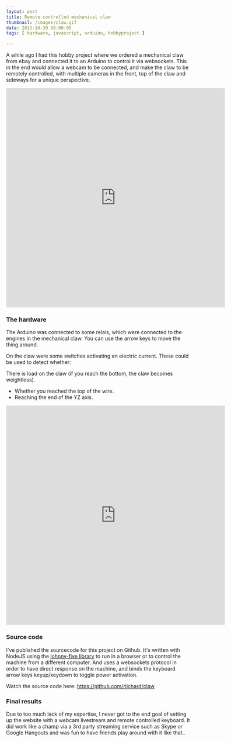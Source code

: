 ```yaml
---
layout: post
title: Remote controlled mechanical claw
thumbnail: /images/claw.gif
date: 2015-10-30 08:00:00 
tags: [ hardware, javascript, arduino, hobbyproject ]

---
```

    
A while ago I had this hobby project where we ordered a mechanical claw from ebay and
connected it to an Arduino to control it via websockets. 
This in the end would allow a webcam to be connected, and make the claw to be
remotely controlled, with multiple cameras in the front, top of the claw and
sideways for a unique perspective.

<center>
<iframe src="https://vine.co/v/hlIMBpIzHKr/embed/postcard" width="600"
height="600" frameborder="0"></iframe><script
src="https://platform.vine.co/static/scripts/embed.js"></script>
</center>

### The hardware 

The Arduino was connected to some relais, which were connected to the engines
in the mechanical claw. You can use the arrow keys to move the thing around.

On the claw were some switches activating an electric current. These could be
used to detect whether:

There is load on the claw (if you reach the bottom, the claw becomes
weightless).
- Whether you reached the top of the wire.
- Reaching the end of the YZ axis.

<center>
<iframe src="https://vine.co/v/eYlBrFTbDPV/embed/postcard" width="600"
height="600" frameborder="0"></iframe><script
src="https://platform.vine.co/static/scripts/embed.js"></script>
</center>

### Source code

I've published the sourcecode for this project on Github. It's written with
NodeJS using the [johnny-five library] to run in a browser or to control the machine from a
different computer. And uses a websockets protocol in order to have direct response on the machine,
and binds the keyboard arrow keys keyup/keydown to toggle power activation.

Watch the source code here: https://github.com/riichard/claw

[johnny-five library]: https://github.com/rwaldron/johnny-five

### Final results 
Due to too much lack of my expertise, I never got to the end goal of setting up the website with a webcam livestream and remote controlled keyboard.
It did work like a champ via a 3rd party streaming service such as Skype or
Google Hangouts and was fun to have friends play around with it like that..
